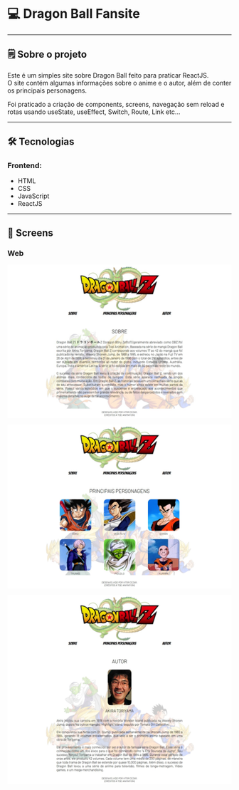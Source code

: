 

# 💻 Dragon Ball Fansite

---

## 🗒️ Sobre o projeto

Este é um simples site sobre Dragon Ball feito para praticar ReactJS.<br/>
O site contém algumas informações sobre o anime e o autor, além de conter os principais personagens. 

Foi praticado a criação de components, screens, navegação sem reload e rotas usando useState, useEffect, Switch, Route, Link etc...

---

## 🛠 Tecnologias

### Frontend:

-   HTML
-   CSS
-   JavaScript
-   ReactJS

---

## 🎨 Screens

### Web

<p align="center" style="display: flex; align-items: flex-start; justify-content: center;">
  <img alt="pagina sobre" src="./src/assets/readme/about-screen.jpeg" width="600px">
</p>

<p align="center" style="display: flex; align-items: flex-start; justify-content: center;">
  <img alt="pagina personagens" src="./src/assets/readme/characters-screen.jpeg" width="600px">
</p>

<p align="center" style="display: flex; align-items: flex-start; justify-content: center;">
  <img alt="pagina autor" src="./src/assets/readme/author_screen.jpeg" width="600px">
</p>
